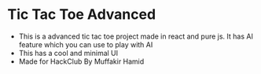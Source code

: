 # Tic Tac Toe Advanced
- This is a advanced tic tac toe project made in react and pure js. It has AI feature which you can use to play with AI
- This has a cool and minimal UI
- Made for HackClub By Muffakir Hamid

